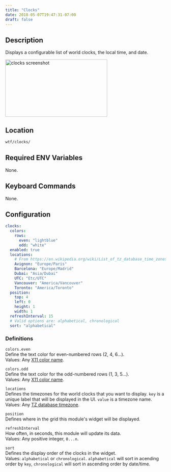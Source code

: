 ```yaml
---
title: "Clocks"
date: 2018-05-07T19:47:31-07:00
draft: false
---
```


## Description

Displays a configurable list of world clocks, the local time, and date.

<img src="/imgs/modules/clocks.png" width="320" height="180" alt="clocks screenshot" />

## Location

```bash
wtf/clocks/
```

## Required ENV Variables

None.

## Keyboard Commands

None.

## Configuration

```yaml
clocks:
  colors:
    rows:
      even: "lightblue"
      odd: "white"
  enabled: true
  locations:
    # From https://en.wikipedia.org/wiki/List_of_tz_database_time_zones
    Avignon: "Europe/Paris"
    Barcelona: "Europe/Madrid"
    Dubai: "Asia/Dubai"
    UTC: "Etc/UTC"
    Vancouver: "America/Vancouver"
    Toronto: "America/Toronto"
  position:
    top: 4
    left: 0
    height: 1
    width: 1
  refreshInterval: 15
  # Valid options are: alphabetical, chronological
  sort: "alphabetical"
```
### Definitions

`colors.even` <br />
Define the text color for even-numbered rows (2, 4, 6...). <br />
Values: Any <a href="https://en.wikipedia.org/wiki/X11_color_names">X11
color name</a>.

`colors.odd` <br />
Define the text color for the odd-numbered rows (1, 3, 5...). <br />
Values: Any <a href="https://en.wikipedia.org/wiki/X11_color_names">X11
color name</a>.

`locations` <br />
Defines the timezones for the world clocks that you want to display.
`key` is a unique label that will be displayed in the UI. `value` is a
timezone name. <br />
Values: Any <a href="https://en.wikipedia.org/wiki/List_of_tz_database_time_zones">TZ database timezone</a>.

`position` <br />
Defines where in the grid this module's widget will be displayed.

`refreshInterval` <br />
How often, in seconds, this module will update its data. <br />
Values: Any positive integer, `0...n`.

`sort` <br />
Defines the display order of the clocks in the widget. <br />
Values: `alphabetical` or `chronological`. `alphabetical` will sort in
acending order by `key`, `chronological` will sort in ascending order by
date/time.
